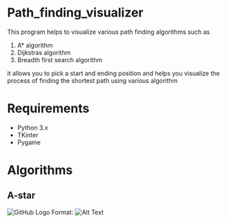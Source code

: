 # Path_finding_visualizer
This program helps to visualize various path finding algorithms such as

1. A* algorithm
1. Dijkstras algorithm
1. Breadth first search algorithm

it allows you to pick a start and ending position and helps you visualize the process of finding the shortest path using various algorithm

# Requirements
- Python 3.x
- TKinter
- Pygame

# Algorithms
## A-star
![GitHub Logo](/gifs/Dijkstras.png)
Format: ![Alt Text](url)

